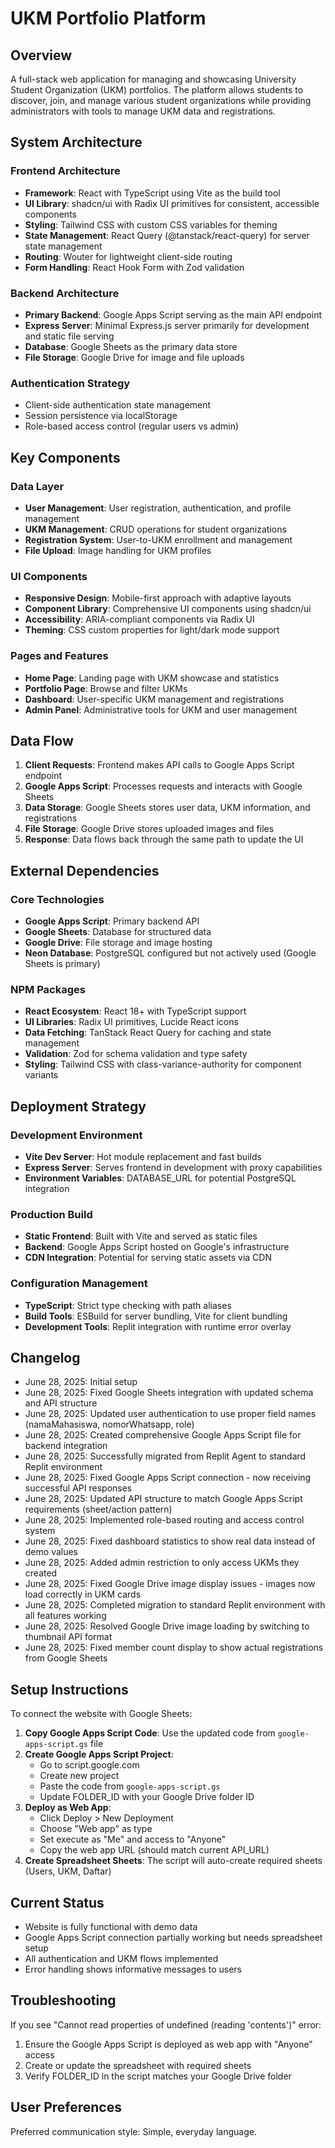# UKM Portfolio Platform

## Overview

A full-stack web application for managing and showcasing University Student Organization (UKM) portfolios. The platform allows students to discover, join, and manage various student organizations while providing administrators with tools to manage UKM data and registrations.

## System Architecture

### Frontend Architecture
- **Framework**: React with TypeScript using Vite as the build tool
- **UI Library**: shadcn/ui with Radix UI primitives for consistent, accessible components
- **Styling**: Tailwind CSS with custom CSS variables for theming
- **State Management**: React Query (@tanstack/react-query) for server state management
- **Routing**: Wouter for lightweight client-side routing
- **Form Handling**: React Hook Form with Zod validation

### Backend Architecture
- **Primary Backend**: Google Apps Script serving as the main API endpoint
- **Express Server**: Minimal Express.js server primarily for development and static file serving
- **Database**: Google Sheets as the primary data store
- **File Storage**: Google Drive for image and file uploads

### Authentication Strategy
- Client-side authentication state management
- Session persistence via localStorage
- Role-based access control (regular users vs admin)

## Key Components

### Data Layer
- **User Management**: User registration, authentication, and profile management
- **UKM Management**: CRUD operations for student organizations
- **Registration System**: User-to-UKM enrollment and management
- **File Upload**: Image handling for UKM profiles

### UI Components
- **Responsive Design**: Mobile-first approach with adaptive layouts
- **Component Library**: Comprehensive UI components using shadcn/ui
- **Accessibility**: ARIA-compliant components via Radix UI
- **Theming**: CSS custom properties for light/dark mode support

### Pages and Features
- **Home Page**: Landing page with UKM showcase and statistics
- **Portfolio Page**: Browse and filter UKMs
- **Dashboard**: User-specific UKM management and registrations
- **Admin Panel**: Administrative tools for UKM and user management

## Data Flow

1. **Client Requests**: Frontend makes API calls to Google Apps Script endpoint
2. **Google Apps Script**: Processes requests and interacts with Google Sheets
3. **Data Storage**: Google Sheets stores user data, UKM information, and registrations
4. **File Storage**: Google Drive stores uploaded images and files
5. **Response**: Data flows back through the same path to update the UI

## External Dependencies

### Core Technologies
- **Google Apps Script**: Primary backend API
- **Google Sheets**: Database for structured data
- **Google Drive**: File storage and image hosting
- **Neon Database**: PostgreSQL configured but not actively used (Google Sheets is primary)

### NPM Packages
- **React Ecosystem**: React 18+ with TypeScript support
- **UI Libraries**: Radix UI primitives, Lucide React icons
- **Data Fetching**: TanStack React Query for caching and state management
- **Validation**: Zod for schema validation and type safety
- **Styling**: Tailwind CSS with class-variance-authority for component variants

## Deployment Strategy

### Development Environment
- **Vite Dev Server**: Hot module replacement and fast builds
- **Express Server**: Serves frontend in development with proxy capabilities
- **Environment Variables**: DATABASE_URL for potential PostgreSQL integration

### Production Build
- **Static Frontend**: Built with Vite and served as static files
- **Backend**: Google Apps Script hosted on Google's infrastructure
- **CDN Integration**: Potential for serving static assets via CDN

### Configuration Management
- **TypeScript**: Strict type checking with path aliases
- **Build Tools**: ESBuild for server bundling, Vite for client bundling
- **Development Tools**: Replit integration with runtime error overlay

## Changelog
- June 28, 2025: Initial setup
- June 28, 2025: Fixed Google Sheets integration with updated schema and API structure
- June 28, 2025: Updated user authentication to use proper field names (namaMahasiswa, nomorWhatsapp, role)
- June 28, 2025: Created comprehensive Google Apps Script file for backend integration
- June 28, 2025: Successfully migrated from Replit Agent to standard Replit environment
- June 28, 2025: Fixed Google Apps Script connection - now receiving successful API responses
- June 28, 2025: Updated API structure to match Google Apps Script requirements (sheet/action pattern)
- June 28, 2025: Implemented role-based routing and access control system
- June 28, 2025: Fixed dashboard statistics to show real data instead of demo values
- June 28, 2025: Added admin restriction to only access UKMs they created
- June 28, 2025: Fixed Google Drive image display issues - images now load correctly in UKM cards
- June 28, 2025: Completed migration to standard Replit environment with all features working
- June 28, 2025: Resolved Google Drive image loading by switching to thumbnail API format
- June 28, 2025: Fixed member count display to show actual registrations from Google Sheets

## Setup Instructions
To connect the website with Google Sheets:

1. **Copy Google Apps Script Code**: Use the updated code from `google-apps-script.gs` file
2. **Create Google Apps Script Project**: 
   - Go to script.google.com
   - Create new project
   - Paste the code from `google-apps-script.gs`
   - Update FOLDER_ID with your Google Drive folder ID
3. **Deploy as Web App**:
   - Click Deploy > New Deployment
   - Choose "Web app" as type
   - Set execute as "Me" and access to "Anyone"
   - Copy the web app URL (should match current API_URL)
4. **Create Spreadsheet Sheets**: The script will auto-create required sheets (Users, UKM, Daftar)

## Current Status
- Website is fully functional with demo data
- Google Apps Script connection partially working but needs spreadsheet setup
- All authentication and UKM flows implemented
- Error handling shows informative messages to users

## Troubleshooting
If you see "Cannot read properties of undefined (reading 'contents')" error:
1. Ensure the Google Apps Script is deployed as web app with "Anyone" access
2. Create or update the spreadsheet with required sheets
3. Verify FOLDER_ID in the script matches your Google Drive folder

## User Preferences

Preferred communication style: Simple, everyday language.
